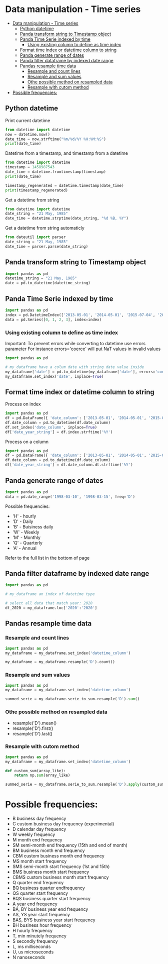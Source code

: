 # Data manipulation - Time series

- [Data manipulation - Time series](#data-manipulation---time-series)
  * [Python datetime](#python-datetime)
  * [Panda transform string to Timestamp object](#panda-transform-string-to-timestamp-object)
  * [Panda Time Serie indexed by time](#panda-time-serie-indexed-by-time)
    + [Using existing column to define as time index](#using-existing-column-to-define-as-time-index)
  * [Format time index or datetime column to string](#format-time-index-or-datetime-column-to-string)
  * [Panda generate range of dates](#panda-generate-range-of-dates)
  * [Panda filter dataframe by indexed date range](#panda-filter-dataframe-by-indexed-date-range)
  * [Pandas resample time data](#pandas-resample-time-data)
    + [Resample and count lines](#resample-and-count-lines)
    + [Resample and sum values](#resample-and-sum-values)
    + [Othe possible method on resampled data](#othe-possible-method-on-resampled-data)
    + [Resample with cutom method](#resample-with-cutom-method)
- [Possible frequencies:](#possible-frequencies-)

## Python datetime

Print current datetime

```python
from datetime import datetime
now = datetime.now()
date_time = now.strftime("%m/%d/%Y %H:%M:%S")
print(date_time)
```
Datetime from a timestamp, and timestamp from a datetime

```python
from datetime import datetime
timestamp = 1458987543
date_time = datetime.fromtimestamp(timestamp)
print(date_time)

timestamp_regenerated = datetime.timestamp(date_time)
print(timestamp_regenerated)
```

Get a datetime from string

```python
from datetime import datetime
date_string = "21 May, 1985"
date_time = datetime.strptime(date_string, "%d %B, %Y")
```

Get a datetime from string automaticly

```python
from dateutil import parser
date_string = "21 May, 1985"
date_time = parser.parse(date_string)
```

## Panda transform string to Timestamp object

```python
import pandas as pd
datetime_string = "21 May, 1985"
date = pd.to_datetime(datetime_string)
```

## Panda Time Serie indexed by time

```python
import pandas as pd
index = pd.DatetimeIndex(['2013-05-01', '2014-05-01', '2015-07-04', '2016-05-01'])
data = pd.Series([0, 1, 2, 3], index=index)
```

### Using existing column to define as time index

Important: To prevent errors while converting to datetime use errors parameter
For instance errors='coerce' will put NaT values in invalid values

```python
import pandas as pd

# my_dataframe have a colum date with string date value inside
my_dataframe['date'] = pd.to_datetime(my_dataframe['date'], errors='coerce')
my_dataframe.set_index('date', inplace=True)
```

## Format time index or datetime column to string

Process on index

```python
import pandas as pd
df = pd.DataFrame({ 'date_column': ['2013-05-01', '2014-05-01', '2015-07-04', '2016-05-01'] })
df.date_column = pd.to_datetime(df.date_column)
df.set_index('date_column', inplace=True)
df['date_year_string'] = df.index.strftime('%Y')
```

Process on a column

```python
import pandas as pd
df = pd.DataFrame({ 'date_column': ['2013-05-01', '2014-05-01', '2015-07-04', '2016-05-01'] })
df.date_column = pd.to_datetime(df.date_column)
df['date_year_string'] = df.date_column.dt.strftime('%Y')
```

## Panda generate range of dates

```python
import pandas as pd
data = pd.date_range('1998-03-10', '1998-03-15', freq='D')
```
Possible frequencies:

* 'H' - hourly
* 'D' - Daily
* 'B' - Buisiness daily
* 'W' - Weekly
* 'M' - Monthly
* 'Q' - Quarterly
* 'A' - Annual

Refer to the full list in the bottom of page

## Panda filter dataframe by indexed date range

```python
import pandas as pd

# my_dataframe an index of datetime type

# select all data that match year: 2020
df_2020 = my_dataframe.loc['2020':'2020']
```

## Pandas resample time data

### Resample and count lines

```python
import pandas as pd
my_dataframe = my_dataframe.set_index('datetime_column')

my_dataframe = my_dataframe.resample('D').count() 
```

### Resample and sum values

```python
import pandas as pd
my_dataframe = my_dataframe.set_index('datetime_column')

summed_serie = my_dataframe.serie_to_sum.resample('D').sum() 
```

### Othe possible method on resampled data

* resample('D').mean()
* resample('D').first()
* resample('D').last()

### Resample with cutom method

```python
import pandas as pd
my_dataframe = my_dataframe.set_index('datetime_column')

def custom_sum(array_like):
    return np.sum(array_like)

summed_serie = my_dataframe.serie_to_sum.resample('D').apply(custom_sum)
```

# Possible frequencies:

* B         business day frequency
* C         custom business day frequency (experimental)
* D         calendar day frequency
* W         weekly frequency
* M         month end frequency
* SM        semi-month end frequency (15th and end of month)
* BM        business month end frequency
* CBM       custom business month end frequency
* MS        month start frequency
* SMS       semi-month start frequency (1st and 15th)
* BMS       business month start frequency
* CBMS      custom business month start frequency
* Q         quarter end frequency
* BQ        business quarter endfrequency
* QS        quarter start frequency
* BQS       business quarter start frequency
* A         year end frequency
* BA, BY    business year end frequency
* AS, YS    year start frequency
* BAS, BYS  business year start frequency
* BH        business hour frequency
* H         hourly frequency
* T, min    minutely frequency
* S         secondly frequency
* L, ms     milliseconds
* U, us     microseconds
* N         nanoseconds